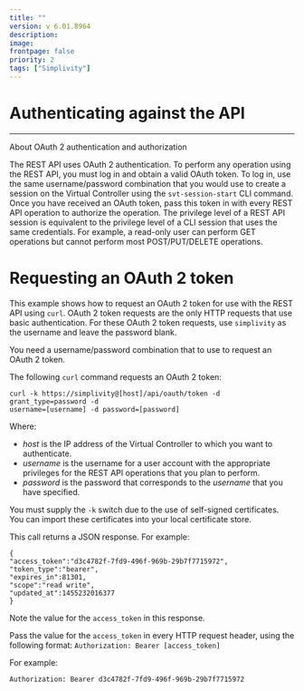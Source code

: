 ```yaml
---
title: ""
version: v 6.01.8964
description:
image: 
frontpage: false
priority: 2
tags: ["Simplivity"]
---
```


Authenticating against the API
==============================

* * * * *

About OAuth 2 authentication and authorization

The REST API uses OAuth 2 authentication. To perform any operation using the REST API, you must log in and obtain a valid OAuth token. To log in, use the same username/password combination that you would use to create a session on the Virtual Controller using the `svt-session-start` CLI command. Once you have received an OAuth token, pass this token in with every REST API operation to authorize the operation. The privilege level of a REST API session is equivalent to the privilege level of a CLI session that uses the same credentials. For example, a read-only user can perform GET operations but cannot perform most POST/PUT/DELETE operations.

Requesting an OAuth 2 token
===========================

This example shows how to request an OAuth 2 token for use with the REST API using `curl`. OAuth 2 token requests are the only HTTP requests that use basic authentication. For these OAuth 2 token requests, use `simplivity` as the username and leave the password blank.

You need a username/password combination that to use to request an OAuth 2 token.

The following `curl` command requests an OAuth 2 token:

```
curl -k https://simplivity@[host]/api/oauth/token -d grant_type=password -d
username=[username] -d password=[password]
```

Where:

- *host* is the IP address of the Virtual Controller to which you want to authenticate.
- *username* is the username for a user account with the appropriate privileges for the REST API operations that you plan to perform.
- *password* is the password that corresponds to the *username* that you have specified.

You must supply the `-k` switch due to the use of self-signed certificates. You can import these certificates into your local certificate store.

This call returns a JSON response. For example:

```
{
"access_token":"d3c4782f-7fd9-496f-969b-29b7f7715972",
"token_type":"bearer",
"expires_in":81301,
"scope":"read write",
"updated_at":1455232016377
}
```

Note the value for the `access_token` in this response.

Pass the value for the `access_token` in every HTTP request header, using the following format: `Authorization: Bearer [access_token]`

For example:

`Authorization: Bearer d3c4782f-7fd9-496f-969b-29b7f7715972`
